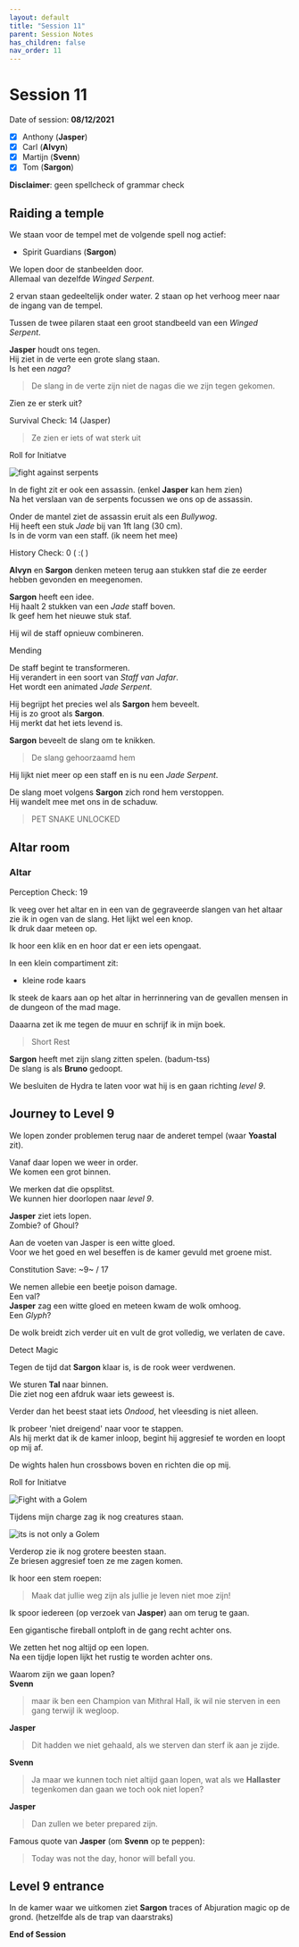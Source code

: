```yaml
---
layout: default
title: "Session 11"
parent: Session Notes
has_children: false
nav_order: 11
---
```


# Session 11

Date of session: **08/12/2021**

- [X] Anthony (**Jasper**)
- [X] Carl (**Alvyn**)
- [X] Martijn (**Svenn**)
- [X] Tom (**Sargon**)

**Disclaimer**: geen spellcheck of grammar check

## Raiding a temple

We staan voor de tempel met de volgende spell nog actief:

- Spirit Guardians (**Sargon**)

We lopen door de stanbeelden door.  
Allemaal van dezelfde *Winged Serpent*.

2 ervan staan gedeeltelijk onder water. 2 staan op het verhoog meer naar de ingang van de tempel.  

Tussen de twee pilaren staat een groot standbeeld van een *Winged Serpent*.

**Jasper** houdt ons tegen.  
Hij ziet in de verte een grote slang staan.  
Is het een *naga*?

> De slang in de verte zijn niet de nagas die we zijn tegen gekomen.  

Zien ze er sterk uit?

<div class="text-red-000">
 Survival Check: 14 (Jasper)
</div>

> Ze zien er iets of wat sterk uit

<div class="text-red-000">
 Roll for Initiatve
</div>

![fight against serpents](img/8_serpents.png)

In de fight zit er ook een assassin. (enkel **Jasper** kan hem zien)  
Na het verslaan van de serpents focussen we ons op de assassin.

Onder de mantel ziet de assassin eruit als een *Bullywog*.  
Hij heeft een stuk *Jade* bij van 1ft lang (30 cm).  
Is in de vorm van een staff. (ik neem het mee)

<div class="text-red-000">
 History Check: 0 ( :( )
</div>

**Alvyn** en **Sargon** denken meteen terug aan stukken staf die ze eerder hebben gevonden en meegenomen.

**Sargon** heeft een idee.  
Hij haalt 2 stukken van een *Jade* staff boven.  
Ik geef hem het nieuwe stuk staf.

Hij wil de staff opnieuw combineren.

<div class="text-blue-000">
  Mending
</div>

De staff begint te transformeren.  
Hij verandert in een soort van *Staff van Jafar*.  
Het wordt een animated *Jade Serpent*.

Hij begrijpt het precies wel als **Sargon** hem beveelt.  
Hij is zo groot als **Sargon**.  
Hij merkt dat het iets levend is.

**Sargon** beveelt de slang om te knikken.

> De slang gehoorzaamd hem

Hij lijkt niet meer op een staff en is nu een *Jade Serpent*.  

De slang moet volgens **Sargon** zich rond hem verstoppen.  
Hij wandelt mee met ons in de schaduw.  

> PET SNAKE UNLOCKED

## Altar room

### Altar

<div class="text-red-000">
 Perception Check: 19
</div>

Ik veeg over het altar en in een van de gegraveerde slangen van het altaar zie ik in ogen van de slang. Het lijkt wel een knop.  
Ik druk daar meteen op.  

Ik hoor een klik en en hoor dat er een iets opengaat.

In een klein compartiment zit:
- kleine rode kaars

Ik steek de kaars aan op het altar in herrinnering van de gevallen mensen in de dungeon of the mad mage.  

Daaarna zet ik me tegen de muur en schrijf ik in mijn boek.

> Short Rest

**Sargon** heeft met zijn slang zitten spelen. (badum-tss)  
De slang is als **Bruno** gedoopt.  

We besluiten de Hydra te laten voor wat hij is en gaan richting *level 9*.  

## Journey to Level 9

We lopen zonder problemen terug naar de anderet tempel (waar **Yoastal** zit).

Vanaf daar lopen we weer in order.  
We komen een grot binnen.  

We merken dat die opsplitst.  
We kunnen hier doorlopen naar *level 9*.  

**Jasper** ziet iets lopen.  
Zombie? of Ghoul?

Aan de voeten van Jasper is een witte gloed.  
Voor we het goed en wel beseffen is de kamer gevuld met groene mist.  

<div class="text-red-000">
 Constitution Save: ~9~ / 17
</div>

We nemen allebie een beetje poison damage.  
Een val?  
**Jasper** zag een witte gloed en meteen kwam de wolk omhoog.  
Een *Glyph*?

De wolk breidt zich verder uit en vult de grot volledig, we verlaten de cave.  

<div class="text-blue-000">
  Detect Magic
</div>

Tegen de tijd dat **Sargon** klaar is, is de rook weer verdwenen.  

We sturen **Tal** naar binnen.  
Die ziet nog een afdruk waar iets geweest is.  

Verder dan het beest staat iets *Ondood*, het vleesding is niet alleen.  

Ik probeer 'niet dreigend' naar voor te stappen.  
Als hij merkt dat ik de kamer inloop, begint hij aggresief te worden en loopt op mij af.  

De wights halen hun crossbows boven en richten die op mij.

<div class="text-red-000">
 Roll for Initiatve
</div>

![Fight with a Golem](img/8_golem.png)

Tijdens mijn charge zag ik nog creatures staan.

![its is not only a Golem](img/8_reinforcements.png)

Verderop zie ik nog grotere beesten staan.  
Ze briesen aggresief toen ze me zagen komen.

Ik hoor een stem roepen:

> Maak dat jullie weg zijn als jullie je leven niet moe zijn!

Ik spoor iedereen (op verzoek van **Jasper**) aan om terug te gaan.  

Een gigantische fireball ontploft in de gang recht achter ons.

We zetten het nog altijd op een lopen.  
Na een tijdje lopen lijkt het rustig te worden achter ons.

Waarom zijn we gaan lopen?  
**Svenn**

> maar ik ben een Champion van Mithral Hall, ik wil nie sterven in een gang terwijl ik wegloop.

**Jasper**

> Dit hadden we niet  gehaald, als we sterven dan sterf ik aan je zijde.

**Svenn**

> Ja maar we kunnen toch niet altijd gaan lopen, wat als we **Hallaster** tegenkomen dan gaan we toch ook niet lopen?

**Jasper**

> Dan zullen we beter prepared zijn.

Famous quote van **Jasper** (om **Svenn** op te peppen):

> Today was not the day, honor will befall you.

## Level 9 entrance

In de kamer waar we uitkomen ziet **Sargon** traces of Abjuration magic op de grond. (hetzelfde als de trap van daarstraks)

**End of Session**
